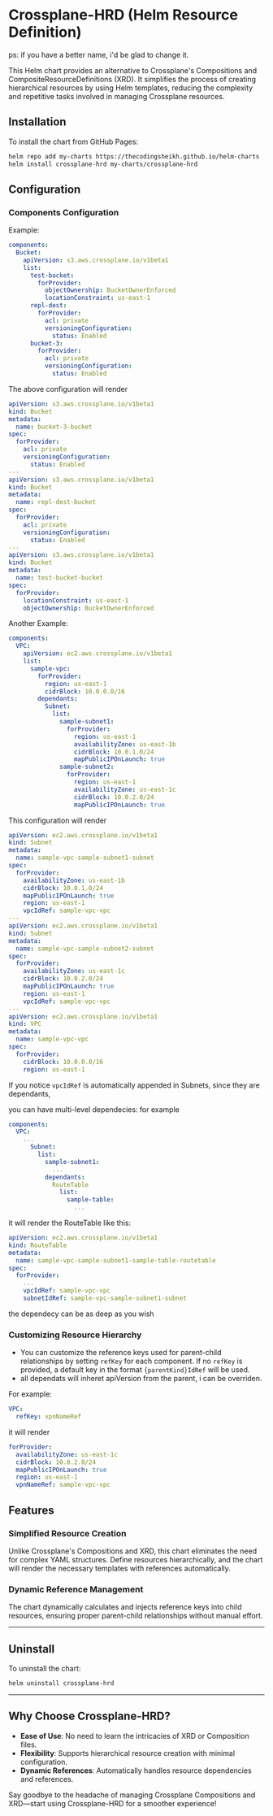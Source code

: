 # Crossplane-HRD (Helm Resource Definition)
ps: if you have a better name, i'd be glad to change it.

This Helm chart provides an alternative to Crossplane's Compositions and CompositeResourceDefinitions (XRD). It simplifies the process of creating hierarchical resources by using Helm templates, reducing the complexity and repetitive tasks involved in managing Crossplane resources.

## Installation

To install the chart from GitHub Pages:

```bash
helm repo add my-charts https://thecodingsheikh.github.io/helm-charts
helm install crossplane-hrd my-charts/crossplane-hrd
```

## Configuration

### Components Configuration

Example:

```yaml
components:
  Bucket:
    apiVersion: s3.aws.crossplane.io/v1beta1
    list:
      test-bucket:
        forProvider:
          objectOwnership: BucketOwnerEnforced
          locationConstraint: us-east-1
      repl-dest:
        forProvider:
          acl: private
          versioningConfiguration:
            status: Enabled
      bucket-3:
        forProvider:
          acl: private
          versioningConfiguration:
            status: Enabled
```

The above configuration will render

```yaml
apiVersion: s3.aws.crossplane.io/v1beta1
kind: Bucket
metadata:
  name: bucket-3-bucket
spec:
  forProvider: 
    acl: private
    versioningConfiguration:
      status: Enabled
---
apiVersion: s3.aws.crossplane.io/v1beta1
kind: Bucket
metadata:
  name: repl-dest-bucket
spec:
  forProvider: 
    acl: private
    versioningConfiguration:
      status: Enabled
---
apiVersion: s3.aws.crossplane.io/v1beta1
kind: Bucket
metadata:
  name: test-bucket-bucket
spec:
  forProvider: 
    locationConstraint: us-east-1
    objectOwnership: BucketOwnerEnforced

```

Another Example:

```yaml
components:
  VPC:
    apiVersion: ec2.aws.crossplane.io/v1beta1
    list:
      sample-vpc:
        forProvider:
          region: us-east-1
          cidrBlock: 10.0.0.0/16
        dependants:
          Subnet:
            list:
              sample-subnet1:
                forProvider:
                  region: us-east-1
                  availabilityZone: us-east-1b
                  cidrBlock: 10.0.1.0/24
                  mapPublicIPOnLaunch: true
              sample-subnet2:
                forProvider:
                  region: us-east-1
                  availabilityZone: us-east-1c
                  cidrBlock: 10.0.2.0/24
                  mapPublicIPOnLaunch: true
```

This configuration will render

```yaml
apiVersion: ec2.aws.crossplane.io/v1beta1
kind: Subnet
metadata:
  name: sample-vpc-sample-subnet1-subnet
spec:
  forProvider: 
    availabilityZone: us-east-1b
    cidrBlock: 10.0.1.0/24
    mapPublicIPOnLaunch: true
    region: us-east-1
    vpcIdRef: sample-vpc-vpc
---
apiVersion: ec2.aws.crossplane.io/v1beta1
kind: Subnet
metadata:
  name: sample-vpc-sample-subnet2-subnet
spec:
  forProvider: 
    availabilityZone: us-east-1c
    cidrBlock: 10.0.2.0/24
    mapPublicIPOnLaunch: true
    region: us-east-1
    vpcIdRef: sample-vpc-vpc
---
apiVersion: ec2.aws.crossplane.io/v1beta1
kind: VPC
metadata:
  name: sample-vpc-vpc
spec:
  forProvider: 
    cidrBlock: 10.0.0.0/16
    region: us-east-1
```

If you notice `vpcIdRef` is automatically appended in Subnets, since they are dependants,

you can have multi-level dependecies:
for example

```yaml
components:
  VPC:
    ...
      Subnet:
        list:
          sample-subnet1:
            ...
          dependants:
            RouteTable
              list:
                sample-table:
                  ...
```
it will render the RouteTable like this:

```yaml
apiVersion: ec2.aws.crossplane.io/v1beta1
kind: RouteTable
metadata:
  name: sample-vpc-sample-subnet1-sample-table-routetable
spec:
  forProvider:
    ...
    vpcIdRef: sample-vpc-vpc
    subnetIdRef: sample-vpc-sample-subnet1-subnet
```

the dependecy can be as deep as you wish

### Customizing Resource Hierarchy

- You can customize the reference keys used for parent-child relationships by setting `refKey` for each component. If no `refKey` is provided, a default key in the format `{parentKind}IdRef` will be used.
- all dependats will inheret apiVersion from the parent, i can be overriden.

For example:
```yaml
VPC:
  refKey: vpnNameRef
```
it will render
```yaml
forProvider: 
  availabilityZone: us-east-1c
  cidrBlock: 10.0.2.0/24
  mapPublicIPOnLaunch: true
  region: us-east-1
  vpnNameRef: sample-vpc-vpc
```


## Features

### Simplified Resource Creation

Unlike Crossplane's Compositions and XRD, this chart eliminates the need for complex YAML structures. Define resources hierarchically, and the chart will render the necessary templates with references automatically.

### Dynamic Reference Management

The chart dynamically calculates and injects reference keys into child resources, ensuring proper parent-child relationships without manual effort.

---

## Uninstall

To uninstall the chart:

```bash
helm uninstall crossplane-hrd
```

---

## Why Choose Crossplane-HRD?

- **Ease of Use**: No need to learn the intricacies of XRD or Composition files.
- **Flexibility**: Supports hierarchical resource creation with minimal configuration.
- **Dynamic References**: Automatically handles resource dependencies and references.

Say goodbye to the headache of managing Crossplane Compositions and XRD—start using Crossplane-HRD for a smoother experience!
